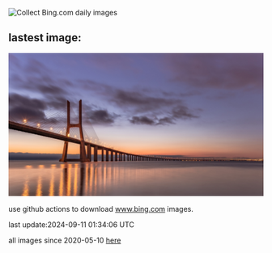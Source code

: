 ![Collect Bing.com daily images](https://github.com/counter2015/bing-daily-images/workflows/Collect%20Bing.com%20daily%20images/badge.svg)
## lastest image:
![](images/BridgeLisbon.jpg)

use github actions to download www.bing.com images.

last update:2024-09-11 01:34:06 UTC

all images since 2020-05-10 [here](https://github.com/counter2015/bing-daily-images/tree/master/images) 
